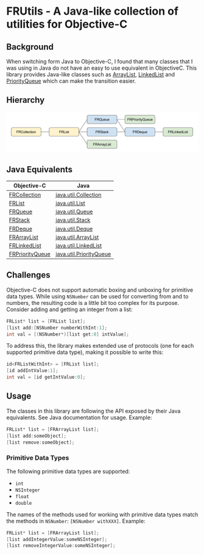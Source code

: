 # FRUtils - A Java-like collection of utilities for Objective-C

## Background
When switching form Java to Objective-C, I found that many classes that I was using in Java do not have an easy to use equivalent in ObjectiveC. This library provides Java-like classes such as [ArrayList](https://docs.oracle.com/javase/7/docs/api/java/util/ArrayList.html), [LinkedList](https://docs.oracle.com/javase/7/docs/api/java/util/LinkedList.html) and [PriorityQueue](https://docs.oracle.com/javase/7/docs/api/java/util/PriorityQueue.html) which can make the transition easier.

## Hierarchy
![hierarchy](FRUtils/Hierarchy.png)

## Java Equivalents
| Objective-C | Java
| ----------- | ----
| [FRCollection](FRUtils/FRCollection.h) | [java.util.Collection](https://docs.oracle.com/javase/7/docs/api/java/util/Collection.html)
| [FRList](FRUtils/FRList.h) | [java.util.List](https://docs.oracle.com/javase/7/docs/api/java/util/List.html)
| [FRQueue](FRUtils/FRQueue.h) | [java.util.Queue](https://docs.oracle.com/javase/7/docs/api/java/util/Queue.html)
| [FRStack](FRUtils/FRStack.h) | [java.util.Stack](https://docs.oracle.com/javase/7/docs/api/java/util/Stack.html)
| [FRDeque](FRUtils/FRDeque.h) | [java.util.Deque](https://docs.oracle.com/javase/7/docs/api/java/util/Deque.html)
| [FRArrayList](FRUtils/FRArrayList.h) | [java.util.ArrayList](https://docs.oracle.com/javase/7/docs/api/java/util/ArrayList.html)
| [FRLinkedList](FRUtils/FRLinkedList.h) | [java.util.LinkedList](https://docs.oracle.com/javase/7/docs/api/java/util/LinkedList.html)
| [FRPriorityQueue](FRUtils/FRPriorityQueue.h) | [java.util.PriorityQueue](https://docs.oracle.com/javase/7/docs/api/java/util/PriorityQueue.html)

## Challenges
Objective-C does not support automatic boxing and unboxing for primitive data types. While using `NSNumber` can be used for converting from and to numbers, the resulting code is a little bit too complex for its purpose. Consider adding and getting an integer from a list:

``` objective-c
FRList* list = [FRList list];
[list add:[NSNumber numberWithInt:1];
int val = [(NSNumber*)[list get:0] intValue];
```

To address this, the library makes extended use of protocols (one for each supported primitive data type), making it possible to write this:

``` objective-c
id<FRListWithInt> = [FRList list];
[id addIntValue:1];
int val = [id getIntValue:0];
```

## Usage
The classes in this library are following the API exposed by their Java equivalents. See Java documentation for usage.
Example:

``` objective-c
FRList* list = [FRArrayList list];
[list add:someObject];
[list remove:someObject];
```

### Primitive Data Types
The following primitive data types are supported:
* `int`
* `NSInteger`
* `float`
* `double`

The names of the methods used for working with primitive data types match the methods in `NSNumber`: `[NSNumber withXXX]`.
Example:

``` objective-c
FRList* list = [FRArrayList list];
[list addIntegerValue:someNSInteger];
[list removeIntegerValue:someNSInteger];
```
